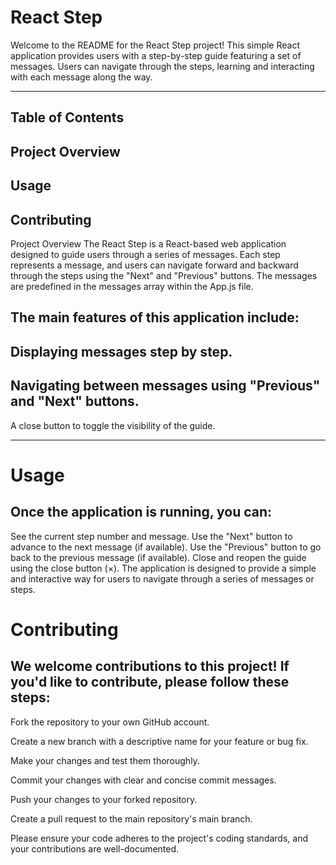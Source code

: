 # React Step
Welcome to the README for the React Step project! This simple React application provides users with a step-by-step guide featuring a set of messages. Users can navigate through the steps, learning and interacting with each message along the way. 

---

## Table of Contents

Project Overview
-
Usage
-
Contributing
-

Project Overview
The React Step is a React-based web application designed to guide users through a series of messages. Each step represents a message, and users can navigate forward and backward through the steps using the "Next" and "Previous" buttons. The messages are predefined in the messages array within the App.js file.

## The main features of this application include:

Displaying messages step by step.
-
Navigating between messages using "Previous" and "Next" buttons.
-
A close button to toggle the visibility of the guide.

---

# Usage
## Once the application is running, you can:

See the current step number and message.
Use the "Next" button to advance to the next message (if available).
Use the "Previous" button to go back to the previous message (if available).
Close and reopen the guide using the close button (×).
The application is designed to provide a simple and interactive way for users to navigate through a series of messages or steps.

# Contributing
## We welcome contributions to this project! If you'd like to contribute, please follow these steps:

Fork the repository to your own GitHub account.

Create a new branch with a descriptive name for your feature or bug fix.

Make your changes and test them thoroughly.

Commit your changes with clear and concise commit messages.

Push your changes to your forked repository.

Create a pull request to the main repository's main branch.

Please ensure your code adheres to the project's coding standards, and your contributions are well-documented.
